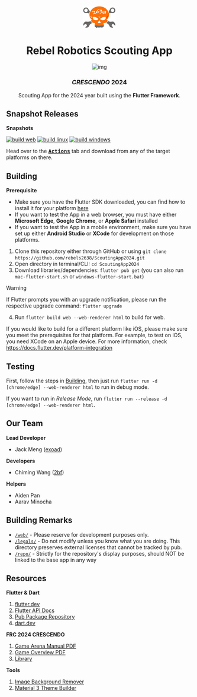 <div align="center">
<img src="repo/assets/logo.png" width=88 />
<br/>
<h1>Rebel Robotics Scouting App</h1>
    <img alt="img" src="https://img.shields.io/badge/Flutter-%2302569B.svg?style=for-the-badge&logo=Flutter&logoColor=white" />
<h3><em>CRESCENDO</em> 2024</h3>

Scouting App for the 2024 year built using the **Flutter Framework**.

</div>

## Snapshot Releases

**Snapshots**

[![build web](https://github.com/rebels2638/ScoutingApp/actions/workflows/builder.yml/badge.svg)](https://github.com/rebels2638/ScoutingApp/actions/workflows/builder.yml) [![build linux](https://github.com/rebels2638/ScoutingApp/actions/workflows/builder2.yml/badge.svg?branch=master)](https://github.com/rebels2638/ScoutingApp/actions/workflows/builder2.yml) [![build windows](https://github.com/rebels2638/ScoutingApp/actions/workflows/builder3.yml/badge.svg)](https://github.com/rebels2638/ScoutingApp/actions/workflows/builder3.yml)

Head over to the <a href="https://github.com/rebels2638/ScoutingApp/actions"><kbd>**Actions**</kbd></a> tab and download from any of the target platforms on there. 



## Building

**Prerequisite**
* Make sure you have the Flutter SDK downloaded, you can find how to install it for your platform [here](https://docs.flutter.dev/get-started/install)
* If you want to test the App in a web browser, you must have either **Microsoft Edge**, **Google Chrome**, or **Apple Safari** installed
* If you want to test the App in a mobile environment, make sure you have set up either **Android Studio** or **XCode** for development on those platforms.

1. Clone this repository either through GitHub or using `git clone https://github.com/rebels2638/ScoutingApp2024.git`
2. Open directory in terminal/CLI: `cd ScoutingApp2024`
3. Download libraries/dependencies: `flutter pub get` (you can also run `mac-flutter-start.sh` or `windows-flutter-start.bat`)
> [!WARNING]
> If Flutter prompts you with an upgrade notification, please run the respective upgrade command: `flutter upgrade`
4. Run `flutter build web --web-renderer html` to build for web.

If you would like to build for a different platform like iOS, please make sure you meet the prerequisites for that platform. For example, to test on iOS, you need XCode on an Apple device. For more information, check https://docs.flutter.dev/platform-integration

## Testing

First, follow the steps in [Building](#building), then just run `flutter run -d [chrome/edge] --web-renderer html` to run in debug mode.

If you want to run in *Release Mode*, run `flutter run --release -d [chrome/edge] --web-renderer html`.


## Our Team

**Lead Developer** 
    
* Jack Meng ([exoad](https://github.com/exoad))

**Developers** 

* Chiming Wang ([2bf](https://github.com/2bf))

**Helpers** 

* Aiden Pan
* Aarav Minocha

## Building Remarks

* [`/web/`](./web/) - Please reserve for development purposes only.
* [`/legals/`](/legals/) - Do not modify unless you know what you are doing. This directory preserves external licenses that cannot be tracked by pub.
* [`/repo/`](./repo/) - Strictly for the repository's display purposes, should NOT be linked to the base app in any way

## Resources

**Flutter & Dart**

1. [flutter.dev](https://flutter.dev)
2. [Flutter API Docs](https://api.flutter.dev/)
3. [Pub Package Repository](https://pub.dev/)
4. [dart.dev](https://dart.dev)

**FRC 2024 CRESCENDO**

1. [Game Arena Manual PDF](http://firstfrc.blob.core.windows.net/frc2024/Manual/Sections/2024GameManual-05ARENA.pdf)
2. [Game Overview PDF](http://firstfrc.blob.core.windows.net/frc2024/Manual/Sections/2024GameManual-04GameOverview.pdf)
3. [Library](https://www.firstinspires.org/resource-library/frc/competition-manual-qa-system)

**Tools**

1. [Image Background Remover](https://www.remove.bg/)
2. [Material 3 Theme Builder](https://m3.material.io/theme-builder)
